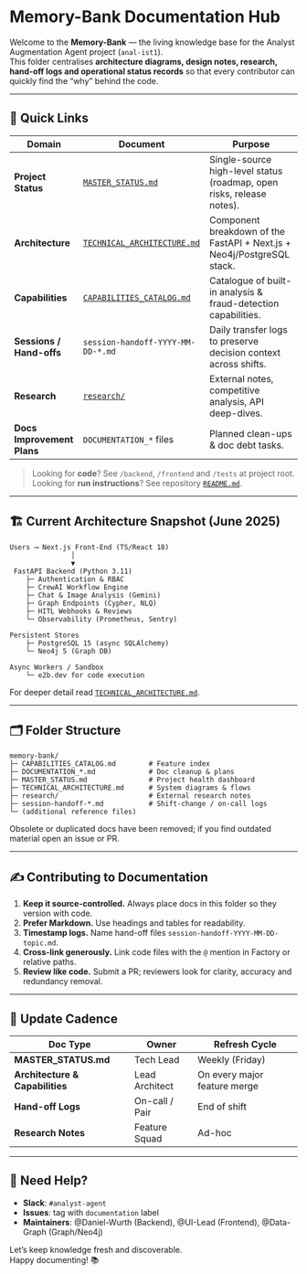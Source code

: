 # Memory-Bank Documentation Hub

Welcome to the **Memory-Bank** &mdash; the living knowledge base for the Analyst Augmentation Agent project (`anal-ist1`).  
This folder centralises **architecture diagrams, design notes, research, hand-off logs and operational status records** so that every contributor can quickly find the “why” behind the code.

---

## 📑 Quick Links

| Domain | Document | Purpose |
| ------ | -------- | ------- |
| **Project Status** | [`MASTER_STATUS.md`](MASTER_STATUS.md) | Single-source high-level status (roadmap, open risks, release notes). |
| **Architecture** | [`TECHNICAL_ARCHITECTURE.md`](TECHNICAL_ARCHITECTURE.md) | Component breakdown of the FastAPI + Next.js + Neo4j/PostgreSQL stack. |
| **Capabilities** | [`CAPABILITIES_CATALOG.md`](CAPABILITIES_CATALOG.md) | Catalogue of built-in analysis & fraud-detection capabilities. |
| **Sessions / Hand-offs** | `session-handoff-YYYY-MM-DD-*.md` | Daily transfer logs to preserve decision context across shifts. |
| **Research** | [`research/`](research) | External notes, competitive analysis, API deep-dives. |
| **Docs Improvement Plans** | `DOCUMENTATION_*` files | Planned clean-ups & doc debt tasks. |

> Looking for **code**? See `/backend`, `/frontend` and `/tests` at project root.  
> Looking for **run instructions**? See repository [`README.md`](../README.md).

---

## 🏗️ Current Architecture Snapshot (June 2025)

```
Users ⟶ Next.js Front-End (TS/React 18)
               │
               ▼
 FastAPI Backend (Python 3.11)
    ├─ Authentication & RBAC
    ├─ CrewAI Workflow Engine
    ├─ Chat & Image Analysis (Gemini)
    ├─ Graph Endpoints (Cypher, NLQ)
    ├─ HITL Webhooks & Reviews
    └─ Observability (Prometheus, Sentry)

Persistent Stores
    ├─ PostgreSQL 15 (async SQLAlchemy)
    └─ Neo4j 5 (Graph DB)

Async Workers / Sandbox
    └─ e2b.dev for code execution
```

For deeper detail read [`TECHNICAL_ARCHITECTURE.md`](TECHNICAL_ARCHITECTURE.md).

---

## 🗂️ Folder Structure

```
memory-bank/
├─ CAPABILITIES_CATALOG.md        # Feature index
├─ DOCUMENTATION_*.md             # Doc cleanup & plans
├─ MASTER_STATUS.md               # Project health dashboard
├─ TECHNICAL_ARCHITECTURE.md      # System diagrams & flows
├─ research/                      # External research notes
├─ session-handoff-*.md           # Shift-change / on-call logs
└─ (additional reference files)
```

Obsolete or duplicated docs have been removed; if you find outdated material open an issue or PR.

---

## ✍️ Contributing to Documentation

1. **Keep it source-controlled.** Always place docs in this folder so they version with code.  
2. **Prefer Markdown.** Use headings and tables for readability.  
3. **Timestamp logs.** Name hand-off files `session-handoff-YYYY-MM-DD-topic.md`.  
4. **Cross-link generously.** Link code files with the `@` mention in Factory or relative paths.  
5. **Review like code.** Submit a PR; reviewers look for clarity, accuracy and redundancy removal.

---

## 🔄 Update Cadence

| Doc Type | Owner | Refresh Cycle |
| -------- | ----- | ------------- |
| **MASTER_STATUS.md** | Tech Lead | Weekly (Friday) |
| **Architecture & Capabilities** | Lead Architect | On every major feature merge |
| **Hand-off Logs** | On-call / Pair | End of shift |
| **Research Notes** | Feature Squad | Ad-hoc |

---

## 🤝 Need Help?

* **Slack**: `#analyst-agent`  
* **Issues**: tag with `documentation` label  
* **Maintainers**: @Daniel-Wurth (Backend), @UI-Lead (Frontend), @Data-Graph (Graph/Neo4j)

Let’s keep knowledge fresh and discoverable.  
Happy documenting! 📚
